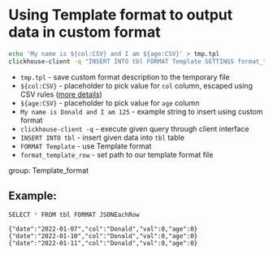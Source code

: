 # Using Template format to output data in custom format

```bash
echo 'My name is ${col:CSV} and I am ${age:CSV}' > tmp.tpl
clickhouse-client -q "INSERT INTO tbl FORMAT Template SETTINGS format_template_row = 'tmp.tpl'"
```

- `tmp.tpl` - save custom format description to the temporary file
- `${col:CSV}` - placeholder to pick value for `col` column, escaped using CSV rules ([more details](https://clickhouse.com/docs/en/interfaces/formats/#format-template))
- `${age:CSV}` - placeholder to pick value for `age` column
- `My name is Donald and I am 125` - example string to insert using custom format
- `clickhouse-client -q` - execute given query through client interface
- `INSERT INTO tbl` - insert given data into `tbl` table
- `FORMAT Template` - use Template format
- `format_template_row` - set path to our template format file

group: Template_format

## Example: 
```bash
SELECT * FROM tbl FORMAT JSONEachRow
```
```
{"date":"2022-01-07","col":"Donald","val":0,"age":0}
{"date":"2022-01-10","col":"Donald","val":0,"age":0}
{"date":"2022-01-11","col":"Donald","val":0,"age":0}

```

